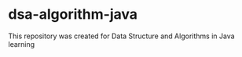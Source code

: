 # dsa-algorithm-java
This repository was created for Data Structure and Algorithms in Java learning
